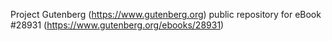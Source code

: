 Project Gutenberg (https://www.gutenberg.org) public repository for eBook #28931 (https://www.gutenberg.org/ebooks/28931)
